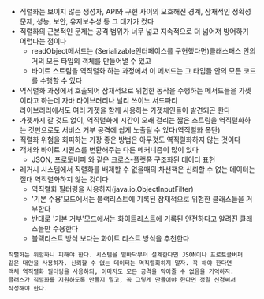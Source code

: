 * 직렬화는 보이지 않는 생성자, API와 구현 사이의 모호해진 경계, 잠재적인 정확성 문제, 성능, 보안, 유지보수성 등 그 대가가 컸다
* 직렬화의 근본적인 문제는 공격 범위가 너무 넓고 지속적으로 더 넓어져 방어하기 어렵다는 점이다
  * readObject메서드는 (Serializable인터페이스를 구현했다면)클래스패스 안의 거의 모든 타입의 객체를 만들어낼 수 있고
  * 바이트 스트림을 역직렬화 하는 과정에서 이 메서드는 그 타입들 안의 모든 코드를 수행할 수 있다
* 역직렬화 과정에서 호출되어 잠재적으로 위험한 동작을 수행하는 메서드들을 가젯이라고 하는데 자바 라이브러리나 널리 쓰이느 서드파티<br>
라이브러리에서도 여러 가젯을 함께 사용하는 가젯체인들이 발견되곤 한다
* 가젯까지 갈 것도 없이, 역직렬화에 시간이 오래 걸리는 짧은 스트림을 역직렬화하는 것만으로도 서비스 거부 공격에 쉽게 노출될 수 있다(역직렬화 폭탄)
* 직렬화 위험을 회피하는 가장 좋은 방법은 아무것도 역직렬화하지 않는 것이다
* 객체와 바이트 시퀀스를 변환해주는 다른 메커니즘이 많이 있다
  * JSON, 프로토버퍼 와 같은 크로스-플랫폼 구조화된 데이터 표현
* 레거시 시스템에서 직렬화를 배제할 수 없을때의 차선책은 신뢰할 수 없는 데이터는 절대 역직렬화하지 않는 것이다
  * 역직렬화 필터링을 사용하자(java.io.ObjectInputFilter)
  * '기본 수용'모드에서는 블랙리스트에 기록된 잠재적으로 위험한 클래스들을 거부한다
  * 반대로 '기본 거부'모드에서는 화이트리스트에 기록된 안전하다고 알려진 클래스들만 수용한다
  * 블랙리스트 방식 보다는 화이트 리스트 방식을 추천한다 

```
직렬화는 위험하니 피해야 한다. 시스템을 밑바닥부터 설계한다면 JSON이나 프로토콜버퍼
같은 대안을 사용하자. 신뢰할 수 없는 데이터는 역직렬화하지 말자. 꼭 해야 한다면
객체 역직렬화 필터링을 사용하되, 이마저도 모든 공격을 막아줄 수 없음을 기억하자.
클래스가 직렬화를 지원하도록 만들지 말고, 꼭 그렇게 만들어야 한다면 정말 신경써서
작성해야 한다.
```